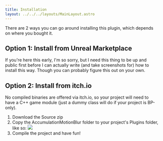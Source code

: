 ```yaml
---
title: Installation
layout: ../../../layouts/MainLayout.astro
---
```


There are 2 ways you can go around installing this plugin, which depends on where you bought it.

## Option 1: Install from Unreal Marketplace

If you're here this early, I'm so sorry, but I need this thing to be up and public first before I can actually write (and take screenshots for) how to install this way. Though you can probably figure this out on your own.

## Option 2: Install from itch.io

No compiled binaries are offered via itch.io, so your project will need to have a C++ game module (just a dummy class will do if your project is BP-only).

1) Download the Source zip
2) Copy the AccumulationMotionBlur folder to your project's Plugins folder, like so:
![](/install/itch_plugins.png)
3) Compile the project and have fun!